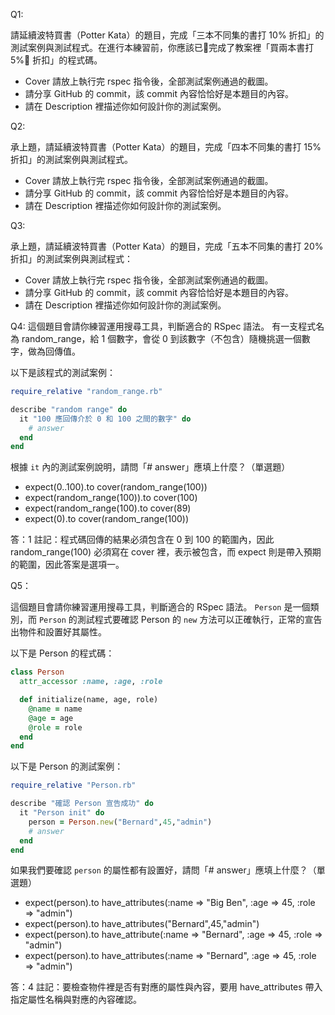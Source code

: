 Q1:

請延續波特買書（Potter Kata）的題目，完成「三本不同集的書打 10% 折扣」的測試案例與測試程式。在進行本練習前，你應該已完成了教案裡「買兩本書打 5% 折扣」的程式碼。

- Cover 請放上執行完 rspec 指令後，全部測試案例通過的截圖。
- 請分享 GitHub 的 commit，該 commit 內容恰恰好是本題目的內容。
- 請在 Description 裡描述你如何設計你的測試案例。

Q2:

承上題，請延續波特買書（Potter Kata）的題目，完成「四本不同集的書打 15% 折扣」的測試案例與測試程式。

- Cover 請放上執行完 rspec 指令後，全部測試案例通過的截圖。
- 請分享 GitHub 的 commit，該 commit 內容恰恰好是本題目的內容。
- 請在 Description 裡描述你如何設計你的測試案例。

Q3:

承上題，請延續波特買書（Potter Kata）的題目，完成「五本不同集的書打 20% 折扣」的測試案例與測試程式：

- Cover 請放上執行完 rspec 指令後，全部測試案例通過的截圖。
- 請分享 GitHub 的 commit，該 commit 內容恰恰好是本題目的內容。
- 請在 Description 裡描述你如何設計你的測試案例。

Q4:
這個題目會請你練習運用搜尋工具，判斷適合的 RSpec 語法。
有一支程式名為 random_range，給 1 個數字，會從 0 到該數字（不包含）隨機挑選一個數字，做為回傳值。

以下是該程式的測試案例：

```Ruby
require_relative "random_range.rb"

describe "random range" do
  it "100 應回傳介於 0 和 100 之間的數字" do
    # answer
  end
end
```

根據 `it` 內的測試案例說明，請問「# answer」應填上什麼？（單選題）

- expect(0..100).to cover(random_range(100))
- expect(random_range(100)).to cover(100)
- expect(random_range(100).to cover(89)
- expect(0).to cover(random_range(100))

答：1
註記：程式碼回傳的結果必須包含在 0 到 100 的範圍內，因此 random_range(100) 必須寫在 cover 裡，表示被包含，而 expect 則是帶入預期的範圍，因此答案是選項一。


Q5：

這個題目會請你練習運用搜尋工具，判斷適合的 RSpec 語法。
`Person` 是一個類別，而 `Person` 的測試程式要確認 Person 的 `new` 方法可以正確執行，正常的宣告出物件和設置好其屬性。

以下是 Person 的程式碼：

```Ruby
class Person
  attr_accessor :name, :age, :role

  def initialize(name, age, role)
    @name = name
    @age = age
    @role = role
  end
end
```

以下是 Person 的測試案例：

```Ruby
require_relative "Person.rb"

describe "確認 Person 宣告成功" do
  it "Person init" do
    person = Person.new("Bernard",45,"admin")
    # answer
  end
end
```

如果我們要確認 `person` 的屬性都有設置好，請問「# answer」應填上什麼？（單選題）

- expect(person).to have_attributes(:name => "Big Ben", :age => 45, :role => "admin")
- expect(person).to have_attributes("Bernard",45,"admin")
- expect(person).to have_attribute(:name => "Bernard", :age => 45, :role => "admin")
- expect(person).to have_attributes(:name => "Bernard", :age => 45, :role => "admin")

答：4
註記：要檢查物件裡是否有對應的屬性與內容，要用 have_attributes 帶入指定屬性名稱與對應的內容確認。
